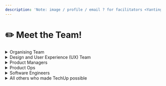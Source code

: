 ```yaml
---
description: 'Note: image / profile / email ? for facilitators <Yanting + Michelle>'
---
```


# ✏️ Meet the Team!

<details>

<summary>Organising Team</summary>

* Main Facilitator: Patrick Pang
* Programme Coordinator: Shen Yunxi
* Curriculum: Chee Leong Loh
* Ops: Jeanette Tan, Tong Yanting

</details>

<details>

<summary>Design and User Experience (UX) Team</summary>

* Mike Chen, Design Manager at OGP
* Darren Ng, Lead UX Researcher at OGP
* Fiona Pay, UX Researcher at OGP
* Rachael Koh, UX Writer at OGP
* Desmond Lui, Designer at OGP
* Alicia Chong, Designer at OGP
* Toby Gail, Designer at OGP
* Natalie Mae, Designer at OGP
* Stacey Tan, Designer at OGP
* Samantha Soh, Designer at OGP

</details>

<details>

<summary>Product Managers</summary>

* Lennard Lim
* Jan Donyada
* Biran Lee
* Hena Shah
* Jessendra Loke
* Kenneth Sng

</details>

<details>

<summary>Product Ops</summary>

* Samuel Koh, Head of Product Ops at OGP
* Clement Chia, Senior Product Ops Specialist
* Jackson Yap, Product Ops Specialist
* Shazli Shahril, Product Ops Specialist

</details>

<details>

<summary>Software Engineers</summary>

* Jasmine Lee, Software Engineer at GovTech
* Edwin Lim Zi Shen, Software Engineer at GovTech
* Jason Kam, Software Engineer at GovTech
* Rai Choo, Software Engineer at GovTech
* Nivian Lee, Software Engineer at GovTech
* Owyong Jinxuan, Software Engineer at GovTech
* Alwyn Tan, Senior Software Engineer at OGP
* Arshad Samad, Senior Software Engineer at OGP
* Oliver Chan, Senior Software Engineer
* Justyn Oh, Software Engineer at OGP
* Eugene Lim, Senior Software Engineer at OGP
* Cheri Ong, Software Engineer at OGP
* Qin Guan, Software Engineer at OGP

</details>

<details>

<summary>All others who made TechUp possible</summary>

* Open Government Products
* Infocomm Media Development Authority (IMDA)
* GovTech
* Ministry of Communications & Information (MCI)

</details>

